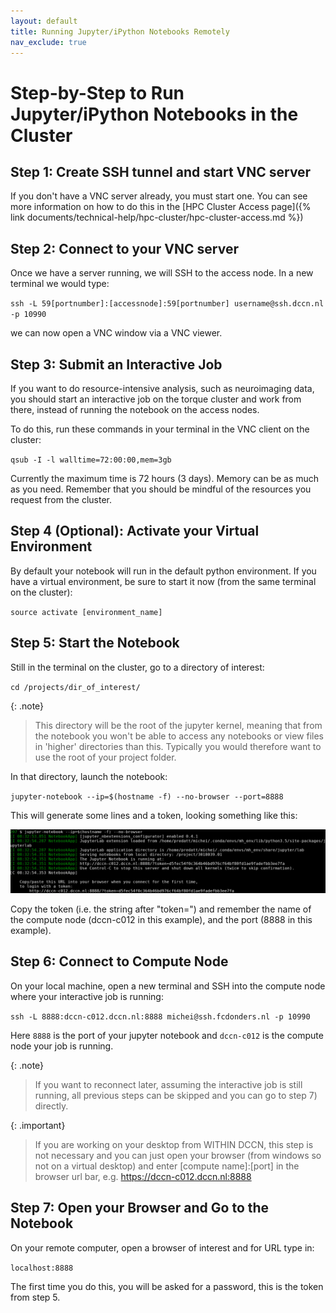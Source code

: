 ```yaml
---
layout: default
title: Running Jupyter/iPython Notebooks Remotely
nav_exclude: true
---
```


# Step-by-Step to Run Jupyter/iPython Notebooks in the Cluster

## Step 1: Create SSH tunnel and start VNC server
If you don't have a VNC server already, you must start one. You can see more information on how to do this in the [HPC Cluster Access page]({% link documents/technical-help/hpc-cluster/hpc-cluster-access.md %})

## Step 2: Connect to your VNC server

Once we have a server running, we will SSH to the access node.
In a new terminal we would type:

`ssh -L 59[portnumber]:[accessnode]:59[portnumber] username@ssh.dccn.nl -p 10990`

we can now open a VNC window via a VNC viewer.

## Step 3: Submit an Interactive Job

If you want to do resource-intensive analysis, such as neuroimaging data, you should start an interactive job on the torque cluster and work from there, instead of running the notebook on the access nodes.

To do this, run these commands in your terminal in the VNC client on the cluster:

`qsub -I -l walltime=72:00:00,mem=3gb`

Currently the maximum time is 72 hours (3 days). Memory can be as much as you need. Remember that you should be mindful of the resources you request from the cluster. 

## Step 4 (Optional): Activate your Virtual Environment
By default your notebook will run in the default python environment. If you have a virtual environment, be sure to start it now (from the same terminal on the cluster):

`source activate [environment_name]`

## Step 5: Start the Notebook
Still in the terminal on the cluster, go to a directory of interest:

`cd /projects/dir_of_interest/`

{: .note}
> This directory will be the root of the jupyter kernel, meaning that from the notebook you won't be able to access any notebooks or view files in 'higher' directories than this. Typically you would therefore want to use the root of your project folder.

In that directory, launch the notebook:

`jupyter-notebook --ip=$(hostname -f) --no-browser --port=8888`

This will generate some lines and a token, looking something like this:

![jupyer-cluster-output](./jupyter-cluster-img.png)

Copy the token (i.e. the string after "token=") and remember the name of the compute node (dccn-c012 in this example), and the port (8888 in this example).

## Step 6: Connect to Compute Node

On your local machine, open a new terminal and SSH into the compute node where your interactive job is running:

`ssh -L 8888:dccn-c012.dccn.nl:8888 michei@ssh.fcdonders.nl -p 10990`

Here `8888` is the port of your jupyter notebook and `dccn-c012` is the compute node your job is running.

{: .note}
> If you want to reconnect later, assuming the interactive job is still running, all previous steps can be skipped and you can go to step 7) directly.

{: .important}
> If you are working on your desktop from WITHIN DCCN, this step is not necessary and you can just open your browser (from windows so not on a virtual desktop) and enter [compute name]:[port] in the browser url bar, e.g. https://dccn-c012.dccn.nl:8888

## Step 7: Open your Browser and Go to the Notebook
On your remote computer, open a browser of interest and for URL type in:

`localhost:8888`

The first time you do this, you will be asked for a password, this is the token from step 5.
